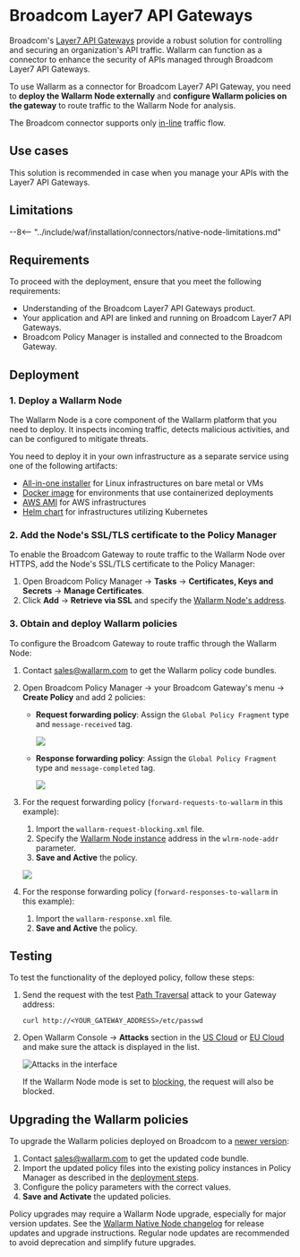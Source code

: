 [ptrav-attack-docs]:                ../../attacks-vulns-list.md#path-traversal
[attacks-in-ui-image]:              ../../images/admin-guides/test-attacks-quickstart.png
[helm-chart-native-node]:           ../native-node/helm-chart.md
[custom-blocking-page]:             ../../admin-en/configuration-guides/configure-block-page-and-code.md
[rate-limiting]:                    ../../user-guides/rules/rate-limiting.md
[multi-tenancy]:                    ../multi-tenant/overview.md

# Broadcom Layer7 API Gateways

Broadcom's [Layer7 API Gateways](https://www.broadcom.com/products/software/api-management/layer7-api-gateways) provide a robust solution for controlling and securing an organization's API traffic. Wallarm can function as a connector to enhance the security of APIs managed through Broadcom Layer7 API Gateways.

To use Wallarm as a connector for Broadcom Layer7 API Gateway, you need to **deploy the Wallarm Node externally** and **configure Wallarm policies on the gateway** to route traffic to the Wallarm Node for analysis.

The Broadcom connector supports only [in-line](../inline/overview.md) traffic flow.

<!-- The Wallarm policy for Layer7 API Gateways supports the [out-of-band](../oob/overview.md) mode. Diagram below shows the traffic flow for APIs on the Layer7 API Gateways with Wallarm policy applied.

![Layer7 API Gateways with Wallarm image](../../images/waf-installation/gateways/layer7/traffic-flow-oob.png) -->

## Use cases

This solution is recommended in case when you manage your APIs with the Layer7 API Gateways.

## Limitations

--8<-- "../include/waf/installation/connectors/native-node-limitations.md"

## Requirements

To proceed with the deployment, ensure that you meet the following requirements:

* Understanding of the Broadcom Layer7 API Gateways product.
* Your application and API are linked and running on Broadcom Layer7 API Gateways.
* Broadcom Policy Manager is installed and connected to the Broadcom Gateway.

## Deployment

### 1. Deploy a Wallarm Node

The Wallarm Node is a core component of the Wallarm platform that you need to deploy. It inspects incoming traffic, detects malicious activities, and can be configured to mitigate threats.

You need to deploy it in your own infrastructure as a separate service using one of the following artifacts:

* [All-in-one installer](../native-node/all-in-one.md) for Linux infrastructures on bare metal or VMs
* [Docker image](../native-node/docker-image.md) for environments that use containerized deployments
* [AWS AMI](../native-node/aws-ami.md) for AWS infrastructures
* [Helm chart](../native-node/helm-chart.md) for infrastructures utilizing Kubernetes

### 2. Add the Node's SSL/TLS certificate to the Policy Manager

To enable the Broadcom Gateway to route traffic to the Wallarm Node over HTTPS, add the Node's SSL/TLS certificate to the Policy Manager:

1. Open Broadcom Policy Manager → **Tasks** → **Certificates, Keys and Secrets** → **Manage Certificates**.
1. Click **Add** → **Retrieve via SSL** and specify the [Wallarm Node's address](#1-deploy-a-wallarm-node).

### 3. Obtain and deploy Wallarm policies

To configure the Broadcom Gateway to route traffic through the Wallarm Node:

1. Contact sales@wallarm.com to get the Wallarm policy code bundles.
1. Open Broadcom Policy Manager → your Broadcom Gateway's menu → **Create Policy** and add 2 policies:

    * **Request forwarding policy**: Assign the `Global Policy Fragment` type and `message-received` tag.

        ![](../../images/waf-installation/gateways/layer7/request-policy.png)
    
    * **Response forwarding policy**: Assign the `Global Policy Fragment` type and `message-completed` tag.
    
        ![](../../images/waf-installation/gateways/layer7/response-policy.png)
1. <a name="import-new-broadcom-policies"></a>For the request forwarding policy (`forward-requests-to-wallarm` in this example):

    1. Import the `wallarm-request-blocking.xml` file.
    1. Specify the [Wallarm Node instance](#1-deploy-a-wallarm-node) address in the `wlrm-node-addr` parameter.
    1. **Save and Active** the policy.

    ![](../../images/waf-installation/gateways/layer7/request-policy-assertion.png)
1. For the response forwarding policy (`forward-responses-to-wallarm` in this example):

    1. Import the `wallarm-response.xml` file.
    1. **Save and Active** the policy.

## Testing

To test the functionality of the deployed policy, follow these steps:

1. Send the request with the test [Path Traversal][ptrav-attack-docs] attack to your Gateway address:

    ```
    curl http://<YOUR_GATEWAY_ADDRESS>/etc/passwd
    ```
1. Open Wallarm Console → **Attacks** section in the [US Cloud](https://us1.my.wallarm.com/attacks) or [EU Cloud](https://my.wallarm.com/attacks) and make sure the attack is displayed in the list.
    
    ![Attacks in the interface][attacks-in-ui-image]

    If the Wallarm Node mode is set to [blocking](../../admin-en/configure-wallarm-mode.md), the request will also be blocked.

## Upgrading the Wallarm policies

To upgrade the Wallarm policies deployed on Broadcom to a [newer version](code-bundle-inventory.md#broadcom-layer7-api-gateway):

1. Contact sales@wallarm.com to get the updated code bundle.
1. Import the updated policy files into the existing policy instances in Policy Manager as described in the [deployment steps](#import-new-broadcom-policies).
1. Configure the policy parameters with the correct values.
1. **Save and Activate** the updated policies.

Policy upgrades may require a Wallarm Node upgrade, especially for major version updates. See the [Wallarm Native Node changelog](../../updating-migrating/native-node/node-artifact-versions.md) for release updates and upgrade instructions. Regular node updates are recommended to avoid deprecation and simplify future upgrades.
